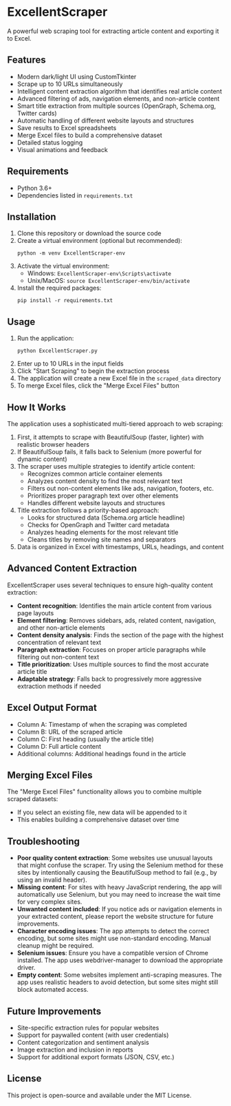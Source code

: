 # ExcellentScraper

A powerful web scraping tool for extracting article content and exporting it to Excel.

## Features

- Modern dark/light UI using CustomTkinter
- Scrape up to 10 URLs simultaneously
- Intelligent content extraction algorithm that identifies real article content
- Advanced filtering of ads, navigation elements, and non-article content
- Smart title extraction from multiple sources (OpenGraph, Schema.org, Twitter cards)
- Automatic handling of different website layouts and structures
- Save results to Excel spreadsheets
- Merge Excel files to build a comprehensive dataset
- Detailed status logging
- Visual animations and feedback

## Requirements

- Python 3.6+
- Dependencies listed in `requirements.txt`

## Installation

1. Clone this repository or download the source code
2. Create a virtual environment (optional but recommended):
   ```
   python -m venv ExcellentScraper-env
   ```
3. Activate the virtual environment:
   - Windows: `ExcellentScraper-env\Scripts\activate`
   - Unix/MacOS: `source ExcellentScraper-env/bin/activate`
4. Install the required packages:
   ```
   pip install -r requirements.txt
   ```

## Usage

1. Run the application:
   ```
   python ExcellentScraper.py
   ```
2. Enter up to 10 URLs in the input fields
3. Click "Start Scraping" to begin the extraction process
4. The application will create a new Excel file in the `scraped_data` directory
5. To merge Excel files, click the "Merge Excel Files" button

## How It Works

The application uses a sophisticated multi-tiered approach to web scraping:

1. First, it attempts to scrape with BeautifulSoup (faster, lighter) with realistic browser headers
2. If BeautifulSoup fails, it falls back to Selenium (more powerful for dynamic content)
3. The scraper uses multiple strategies to identify article content:
   - Recognizes common article container elements
   - Analyzes content density to find the most relevant text
   - Filters out non-content elements like ads, navigation, footers, etc.
   - Prioritizes proper paragraph text over other elements
   - Handles different website layouts and structures
4. Title extraction follows a priority-based approach:
   - Looks for structured data (Schema.org article headline)
   - Checks for OpenGraph and Twitter card metadata
   - Analyzes heading elements for the most relevant title
   - Cleans titles by removing site names and separators
5. Data is organized in Excel with timestamps, URLs, headings, and content

## Advanced Content Extraction

ExcellentScraper uses several techniques to ensure high-quality content extraction:

- **Content recognition**: Identifies the main article content from various page layouts
- **Element filtering**: Removes sidebars, ads, related content, navigation, and other non-article elements
- **Content density analysis**: Finds the section of the page with the highest concentration of relevant text
- **Paragraph extraction**: Focuses on proper article paragraphs while filtering out non-content text
- **Title prioritization**: Uses multiple sources to find the most accurate article title
- **Adaptable strategy**: Falls back to progressively more aggressive extraction methods if needed

## Excel Output Format

- Column A: Timestamp of when the scraping was completed
- Column B: URL of the scraped article
- Column C: First heading (usually the article title)
- Column D: Full article content
- Additional columns: Additional headings found in the article

## Merging Excel Files

The "Merge Excel Files" functionality allows you to combine multiple scraped datasets:
- If you select an existing file, new data will be appended to it
- This enables building a comprehensive dataset over time

## Troubleshooting

- **Poor quality content extraction**: Some websites use unusual layouts that might confuse the scraper. Try using the Selenium method for these sites by intentionally causing the BeautifulSoup method to fail (e.g., by using an invalid header).
- **Missing content**: For sites with heavy JavaScript rendering, the app will automatically use Selenium, but you may need to increase the wait time for very complex sites.
- **Unwanted content included**: If you notice ads or navigation elements in your extracted content, please report the website structure for future improvements.
- **Character encoding issues**: The app attempts to detect the correct encoding, but some sites might use non-standard encoding. Manual cleanup might be required.
- **Selenium issues**: Ensure you have a compatible version of Chrome installed. The app uses webdriver-manager to download the appropriate driver.
- **Empty content**: Some websites implement anti-scraping measures. The app uses realistic headers to avoid detection, but some sites might still block automated access.

## Future Improvements

- Site-specific extraction rules for popular websites
- Support for paywalled content (with user credentials)
- Content categorization and sentiment analysis
- Image extraction and inclusion in reports
- Support for additional export formats (JSON, CSV, etc.)

## License

This project is open-source and available under the MIT License. 